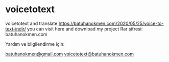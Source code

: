# voicetotext
voicetotext and translate 
https://batuhanokmen.com/2020/05/25/voice-to-text-indir/
you can visit here and download my project
Rar şifresi: batuhanokmen.com

Yardım ve bilgilendirme için:

batuhanokmen@gmail.com
voicetotext@batuhanokmen.com
